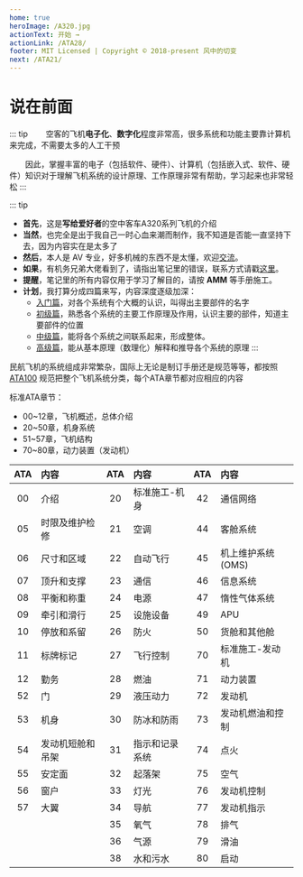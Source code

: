 ```yaml
---
home: true
heroImage: /A320.jpg
actionText: 开始 →
actionLink: /ATA28/
footer: MIT Licensed | Copyright © 2018-present 风中的切变
next: /ATA21/
---
```


# 说在前面

::: tip
&emsp;&emsp;空客的飞机**电子化**、**数字化**程度非常高，很多系统和功能主要靠计算机来完成，不需要太多的人工干预

&emsp;&emsp;因此，掌握丰富的电子（包括软件、硬件）、计算机（包括嵌入式、软件、硬件）知识对于理解飞机系统的设计原理、工作原理非常有帮助，学习起来也非常轻松
:::

::: tip
- **首先**，这是**写给爱好者**的空中客车A320系列飞机的介绍
- **当然**，也完全是出于我自己一时心血来潮而制作，我不知道是否能一直坚持下去，因为内容实在是太多了
- **然后**，本人是 AV 专业，好多机械的东西不是太懂，欢迎[交流](https://320wuyanzu.github.io)。
- **如果**，有机务兄弟大佬看到了，请指出笔记里的错误，联系方式请戳[这里](https://320wuyanzu.github.io)。
- **提醒**，笔记里的所有内容仅用于学习了解目的，请按 **AMM** 等手册施工。
- **计划**，我打算分成四篇来写，内容深度逐级加深：
  - [入门篇]()，对各个系统有个大概的认识，叫得出主要部件的名字
  - [初级篇]()，熟悉各个系统的主要工作原理及作用，认识主要的部件，知道主要部件的位置
  - [中级篇]()，能将各个系统之间联系起来，形成整体。
  - [高级篇]()，能从基本原理（数理化）解释和推导各个系统的原理
:::

民航飞机的系统组成非常繁杂，国际上无论是制订手册还是规范等等，都按照 [ATA100](https://www.atanet.org/) 规范把整个飞机系统分类，每个ATA章节都对应相应的内容

标准ATA章节：

- 00~12章，飞机概述，总体介绍
- 20~50章，机身系统
- 51~57章，飞机结构
- 70~80章，动力装置（发动机）

| ATA | 内容          | ATA | 内容        | ATA | 内容           |
|:---:|:--------------|:---:|:-----------|:---:|:--------------|
| 00 | 介绍           | 20 | 标准施工-机身  | 42 | 通信网络        |
| 05 | 时限及维护检修   | 21 | 空调         | 44 | 客舱系统         |
| 06 | 尺寸和区域      | 22 | 自动飞行      | 45 | 机上维护系统(OMS) |
| 07 | 顶升和支撑      | 23 | 通信          | 46 | 信息系统        |
| 08 | 平衡和称重      | 24 | 电源          | 47 | 惰性气体系统     |
| 09 | 牵引和滑行      | 25 | 设施设备      | 49 | APU            |
| 10 | 停放和系留      | 26 | 防火          | 50 | 货舱和其他舱     |
| 11 | 标牌标记       | 27 | 飞行控制       | 70 | 标准施工-发动机  |
| 12 | 勤务           | 28 | 燃油          | 71 | 动力装置        |
| 52 | 门             | 29 | 液压动力      | 72 | 发动机          |
| 53 | 机身           | 30 | 防冰和防雨    | 73 | 发动机燃油和控制  |
| 54 | 发动机短舱和吊架 | 31 | 指示和记录系统 | 74 | 点火            |
| 55 | 安定面         | 32 | 起落架        | 75 | 空气            |
| 56 | 窗户           | 33 | 灯光         | 76 | 发动机控制       |
| 57 | 大翼           | 34 | 导航         | 77 | 发动机指示       |
|    |               | 35 | 氧气          | 78 | 排气            |
|    |               | 36 | 气源          | 79 | 滑油            |
|    |               | 38 | 水和污水      | 80 | 启动            |